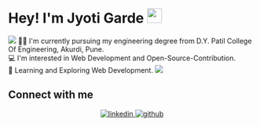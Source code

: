 <h1>Hey! I'm Jyoti Garde <img src="https://raw.githubusercontent.com/MartinHeinz/MartinHeinz/master/wave.gif" width="30px"></h1>
<img src="https://media-exp1.licdn.com/dms/image/C5616AQHU0Wlv38p1Bw/profile-displaybackgroundimage-shrink_350_1400/0/1638130328398?e=1643846400&v=beta&t=n5n8XfaArclHbDqQvlmKczSeiZnackr1eecubfm-wuE">
👨‍🎓 I'm currently pursuing my engineering degree from D.Y. Patil College Of Engineering, Akurdi, Pune. <br />
💻 I'm interested in Web Development and Open-Source-Contribution. <br />
🚀 Learning and Exploring Web Development.

<img src="https://github-readme-streak-stats.herokuapp.com/?user=JyotiGarde-27"/>

 ## Connect with me  
<div align="center">
 <a href="https://www.linkedin.com/in/jyoti2714/" target="_blank">
<img src=https://img.shields.io/badge/linkedin-%231E77B5.svg?&style=for-the-badge&logo=linkedin&logoColor=white alt=linkedin style="margin-bottom: 5px;" />
</a>
<a href="https://github.com/JyotiGarde-27" target="_blank">
<img src=https://img.shields.io/badge/github-%2324292e.svg?&style=for-the-badge&logo=github&logoColor=white alt=github style="margin-bottom: 5px;" />
</a>

 
